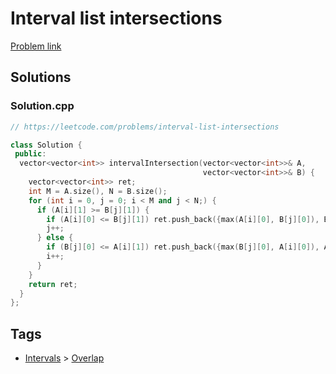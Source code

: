 # Interval list intersections

[Problem link](https://leetcode.com/problems/interval-list-intersections)

## Solutions


### Solution.cpp
```cpp
// https://leetcode.com/problems/interval-list-intersections

class Solution {
 public:
  vector<vector<int>> intervalIntersection(vector<vector<int>>& A,
                                           vector<vector<int>>& B) {
    vector<vector<int>> ret;
    int M = A.size(), N = B.size();
    for (int i = 0, j = 0; i < M and j < N;) {
      if (A[i][1] >= B[j][1]) {
        if (A[i][0] <= B[j][1]) ret.push_back({max(A[i][0], B[j][0]), B[j][1]});
        j++;
      } else {
        if (B[j][0] <= A[i][1]) ret.push_back({max(B[j][0], A[i][0]), A[i][1]});
        i++;
      }
    }
    return ret;
  }
};
```
## Tags

* [Intervals](/Collections/intervals.md#intervals) > [Overlap](/Collections/intervals.md#overlap)
